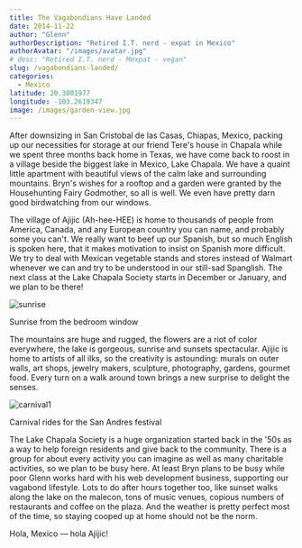 ```yaml
---
title: The Vagabondians Have Landed
date: 2014-11-22
author: "Glenn"
authorDescription: "Retired I.T. nerd - expat in Mexico"
authorAvatar: "/images/avatar.jpg"
# desc: "Retired I.T. nerd - Mexpat - vegan"
slug: /vagabondians-landed/
categories:
  - Mexico
latitude: 20.3001977
longitude: -103.2619347
image: /images/garden-view.jpg
---
```


After downsizing in San Cristobal de las Casas, Chiapas, Mexico, packing up our necessities for storage at our friend Tere's house in Chapala while we spent three months back home in Texas, we have come back to roost in a village beside the biggest lake in Mexico, Lake Chapala. We have a quaint little apartment with beautiful views of the calm lake and surrounding mountains. Bryn's wishes for a rooftop and a garden were granted by the Househunting Fairy Godmother, so all is well. We even have pretty darn good birdwatching from our windows.

The village of Ajijic (Ah-hee-HEE) is home to thousands of people from America, Canada, and any European country you can name, and probably some you can't. We really want to beef up our Spanish, but so much English is spoken here, that it makes motivation to insist on Spanish more difficult. We try to deal with Mexican vegetable stands and stores instead of Walmart whenever we can and try to be understood in our still-sad Spanglish. The next class at the Lake Chapala Society starts in December or January, and we plan to be there!

<div id="attachment_4024" class="wp-caption alignright">
  <img src="../images/2014/11/sunrise.jpg" alt="sunrise" />

  <p class="wp-caption-text">
    Sunrise from the bedroom window
  </p>
</div>

The mountains are huge and rugged, the flowers are a riot of color everywhere, the lake is gorgeous, sunrise and sunsets spectacular. Ajijic is home to artists of all ilks, so the creativity is astounding: murals on outer walls, art shops, jewelry makers, sculpture, photography, gardens, gourmet food. Every turn on a walk around town brings a new surprise to delight the senses.

<div id="attachment_4025"  class="wp-caption alignleft">
  <img class="wp-image-4025 size-medium" src="../images/2014/11/carnival1.jpg" alt="carnival1" />

  <p class="wp-caption-text">
    Carnival rides for the San Andres festival
  </p>
</div>

The Lake Chapala Society is a huge organization started back in the '50s as a way to help foreign residents and give back to the community. There is a group for about every activity you can imagine as well as many charitable activities, so we plan to be busy here. At least Bryn plans to be busy while poor Glenn works hard with his web development business, supporting our vagabond lifestyle. Lots to do after hours together too, like sunset walks along the lake on the malecon, tons of music venues, copious numbers of restaurants and coffee on the plaza. And the weather is pretty perfect most of the time, so staying cooped up at home should not be the norm.

Hola, Mexico &#8212; hola Ajijic!
